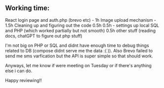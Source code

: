## Working time:

React login page and auth.php (brevo etc) -  1h
Image upload mechanism - 1.5h
Cleaning up and figuring out the code 0.5h
0.5h - settings up local SQL and PHP (which worked partially but not smooth)
0.5h other stuff (reading docs, chatGPT to figure out php stuff)

I'm not big on PHP or SQL and didnt have enough time to debug things related to DB (compose didnt serve me the data :( )).
Also Brevo failed to send me sms varfication but the API is super simple so that should work.

Anyways, let me know if were meeting on Tuesday or if there's anything else i can do. 

Happy reviewing!!

